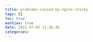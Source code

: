 ```yaml
---
title: problems-caused-by-nginx-sticky
tags: []
toc: true
mathjax: true
date: 2021-07-02 11:26:36
categories:
---
```

